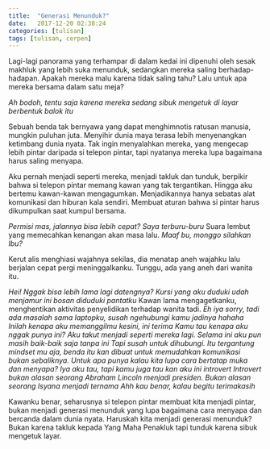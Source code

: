 ```yaml
---
title:  "Generasi Menunduk?"
date:   2017-12-20 02:38:24
categories: [tulisan]
tags: [tulisan, cerpen]
---
```


Lagi-lagi panorama yang terhampar di dalam kedai ini dipenuhi oleh sesak makhluk yang lebih suka menunduk, sedangkan mereka saling berhadap-hadapan. Apakah mereka malu karena tidak saling tahu? Lalu untuk apa mereka bersama dalam satu meja?

*Ah bodoh, tentu saja karena mereka sedang sibuk mengetuk di layar berbentuk balok itu*

Sebuah benda tak bernyawa yang dapat menghimnotis ratusan manusia, mungkin puluhan juta. Menyihir dunia maya terasa lebih menyenangkan ketimbang dunia nyata. Tak ingin menyalahkan mereka, yang mengecap lebih pintar daripada si telepon pintar, tapi nyatanya mereka lupa bagaimana harus saling menyapa.

Aku pernah menjadi seperti mereka, menjadi takluk dan tunduk, berpikir bahwa si telepon pintar memang kawan yang tak tergantikan. Hingga aku bertemu kawan-kawan mengagumkan. Menjadikannya hanya sebatas alat komunikasi dan hiburan kala sendiri. Membuat aturan bahwa si pintar harus dikumpulkan saat kumpul bersama.

*Permisi mas, jalannya bisa lebih cepat? Saya terburu-buru*
Suara lembut yang memecahkan kenangan akan masa lalu.
*Maaf bu, monggo silahkan*
*Ibu?*

Kerut alis menghiasi wajahnya sekilas, dia menatap aneh wajahku lalu berjalan cepat pergi meninggalkanku.
Tunggu, ada yang aneh dari wanita itu.

*Hei! Nggak bisa lebih lama lagi datengnya? Kursi yang aku duduki udah menjamur ini bosan diduduki pantatku*
Kawan lama mengagetkanku, menghentikan aktivitas penyelidikan terhadap wanita tadi.
*Eh iya sorry, tadi ada masalah sama laptopku, susah ngehubungi kamu jadinya hahaha*
*Inilah kenapa aku memanggilmu kesini, ini terima*
*Kamu tau kenapa aku nggak punya ini? Aku takut menjadi seperti mereka lagi. Selama ini aku pun masih baik-baik saja tanpa ini*
*Tapi susah untuk dihubungi. Itu tergantung mindset mu aja, benda itu kan dibuat untuk memudahkan komunikasi bukan sebaliknya. Untuk apa punya kalau kita lupa cara bertatap muka dan menyapa?*
*Iya aku tau, tapi kamu juga tau kan aku ini introvert*
*Introvert bukan alasan seorang Abraham Lincoln menjadi presiden. Bukan alasan seorang Isyana menjadi ternama*
*Ahh kau benar, kalau begitu terimakasih*


Kawanku benar, seharusnya si telepon pintar membuat kita menjadi pintar, bukan menjadi generasi menunduk yang lupa bagaimana cara menyapa dan bercanda dalam dunia nyata. Haruskah kita menjadi generasi menunduk? Bukan karena takluk kepada Yang Maha Penakluk tapi tunduk karena sibuk mengetuk layar.